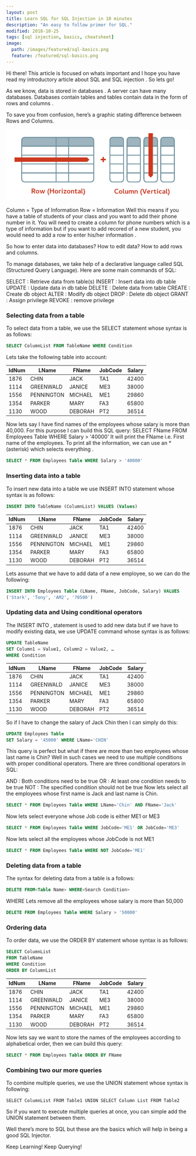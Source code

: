 ```yaml
---
layout: post
title: Learn SQL for SQL Injection in 10 minutes
description: "An easy to follow primer for SQL."
modified: 2018-10-25
tags: [sql injection, basics, cheatsheet]
image:
  path: /images/featured/sql-basics.png
  feature: /featured/sql-basics.png
---
```


Hi there! This article is focused on whats important and I hope you have read my introductory article about SQL and SQL injection . So lets go!

As we know, data is stored in databases . A server can have many databases. Databases contain tables and tables contain data in the form of rows and columns .

<!--more-->

To save you from confusion, here’s a graphic stating difference between Rows and Columns.

![rows vs columns](/images/row-vs-column.jpg)

Column = Type of Information
Row = Information
Well this means if you have a table of students of your class and you want to add their phone number in it. You will need to create a column for phone numbers which is a type of information but if you want to add recored of a new student, you would need to add a row to enter his/her information .

So how to enter data into databases? How to edit data? How to add rows and columns.

To manage databases, we take help of a declarative language called SQL (Structured Query Language). Here are some main commands of SQL:

SELECT : Retrieve data from table(s)
INSERT : Insert data into db table
UPDATE : Update data in db table
DELETE : Delete data from table
CREATE : Create db object
ALTER : Modify db object
DROP : Delete db object
GRANT : Assign privilege
REVOKE : remove privilege

### Selecting data from a table

To select data from a table, we use the SELECT statement whose syntax is as follows:

```sql
SELECT ColumnList FROM TableName WHERE Condition
```

Lets take the following table into account:

|IdNum|LName|FName|JobCode|Salary|
|-----|-----|-----|-------|------|
|1876|CHIN|JACK|TA1|42400|
|1114|GREENWALD|JANICE|ME3|38000|
|1556|PENNINGTON|MICHAEL|ME1|29860|
|1354|PARKER|MARY|FA3|65800|
|1130|WOOD|DEBORAH|PT2|36514|

Now lets say I have find names of the employees whose salary is more than 40,000. For this purpose I can build this SQL query:
SELECT FName FROM Employees Table WHERE Salary > '40000'
It will print the FName i.e. First name of the employees. To print all the information, we can use an * (asterisk) which selects everything .

```sql
SELECT * FROM Employees Table WHERE Salary > '40000'
```

### Inserting data into a table
To insert new data into a table we use INSERT INTO statement whose syntax is as follows:
```sql
INSERT INTO TableName (ColumnList) VALUES (Values)
```

|IdNum|LName|FName|JobCode|Salary|
|-----|-----|-----|-------|------|
|1876|CHIN|JACK|TA1|42400|
|1114|GREENWALD|JANICE|ME3|38000|
|1556|PENNINGTON|MICHAEL|ME1|29860|
|1354|PARKER|MARY|FA3|65800|
|1130|WOOD|DEBORAH|PT2|36514|

Lets assume that we have to add data of a new employee, so we can do the following:

```sql
INSERT INTO Employees Table (LName, FName, JobCode, Salary) VALUES
('Stark', 'Tony', 'AM2', '70500')
```

### Updating data and Using conditional operators

The INSERT INTO , statement is used to add new data but if we have to modify existing data, we use UPDATE command whose syntax is as follows:

```sql
UPDATE TableName
SET Column1 = Value1, Column2 = Value2, …
WHERE Condition
```

|IdNum|LName|FName|JobCode|Salary|
|-----|-----|-----|-------|------|
|1876|CHIN|JACK|TA1|42400|
|1114|GREENWALD|JANICE|ME3|38000|
|1556|PENNINGTON|MICHAEL|ME1|29860|
|1354|PARKER|MARY|FA3|65800|
|1130|WOOD|DEBORAH|PT2|36514|

So if I have to change the salary of Jack Chin then I can simply do this:

```sql
UPDATE Employees Table
SET Salary = '45000' WHERE LName='CHIN'
```

This query is perfect but what if there are more than two employees whose last name is Chin? Well in such cases we need to use multiple conditions with proper conditional operators. There are three conditional operators in SQL:

AND : Both conditions need to be true
OR : At least one condition needs to be true
NOT : The specified condition should not be true
Now lets select all the employees whose first name is Jack and last name is Chin.

```sql
SELECT * FROM Employees Table WHERE LName='Chin' AND FName='Jack'
```
Now lets select everyone whose Job code is either ME1 or ME3

```sql
SELECT * FROM Employees Table WHERE JobCode='ME1' OR JobCode='ME3'
```
Now lets select all the employees whose JobCode is not ME1

```sql
SELECT * FROM Employees Table WHERE NOT JobCode='ME1'
```

### Deleting data from a table
The syntax for deleting data from a table is a follows:

```sql
DELETE FROM<Table Name> WHERE<Search Condition>
```

WHERE Lets remove all the employees whose salary is more than 50,000

```sql
DELETE FROM Employees Table WHERE Salary > '50000'
```

### Ordering data

To order data, we use the ORDER BY statement whose syntax is as follows:

```sql
SELECT ColumnList
FROM TableName
WHERE Condition
ORDER BY ColumnList
```

|IdNum|LName|FName|JobCode|Salary|
|-----|-----|-----|-------|------|
|1876|CHIN|JACK|TA1|42400|
|1114|GREENWALD|JANICE|ME3|38000|
|1556|PENNINGTON|MICHAEL|ME1|29860|
|1354|PARKER|MARY|FA3|65800|
|1130|WOOD|DEBORAH|PT2|36514|

Now lets say we want to store the names of the employees according to alphabetical order, then we can build this query:
```sql
SELECT * FROM Employees Table ORDER BY FName
```

### Combining two our more queries

To combine multiple queries, we use the UNION statement whose syntax is following:

```
SELECT ColumnList FROM Table1 UNION SELECT Column List FROM Table2
```

So if you want to execute multiple queries at once, you can simple add the UNION statement between them.

Well there’s more to SQL but these are the basics which will help in being a good SQL Injector.

Keep Learning! Keep Querying!
